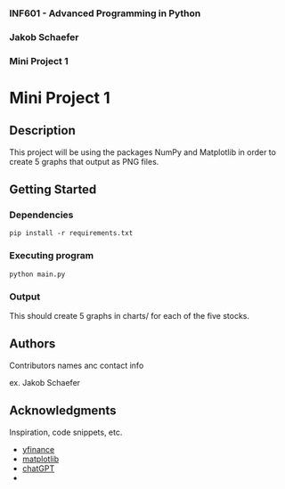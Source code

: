 ### INF601 - Advanced Programming in Python
### Jakob Schaefer
### Mini Project 1


# Mini Project 1

## Description

This project will be using the packages NumPy and Matplotlib in order to create 5 graphs that output as PNG files.

## Getting Started

### Dependencies

```
pip install -r requirements.txt
```

### Executing program

```
python main.py
```

### Output

This should create 5 graphs in charts/ for each of the five stocks.

## Authors

Contributors names anc contact info

ex. Jakob Schaefer

## Acknowledgments

Inspiration, code snippets, etc.
* [yfinance](https://pypi.org/project/yfinance/0.2.43/)
* [matplotlib](https://matplotlib.org/stable/tutorials/pyplot.html)
* [chatGPT](https://chatgpt.com/share/67b25ddb-acbc-8002-86c8-a2b7ab259112)
* 
